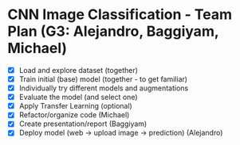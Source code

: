 # CNN Image Classification - Team Plan (G3: Alejandro, Baggiyam, Michael)
  - [x] Load and explore dataset (together)
  - [x] Train initial (base) model (together - to get familiar)
  - [x] Individually try different models and augmentations
  - [x] Evaluate the model (and select one)
  - [x] Apply Transfer Learning (optional)
  - [x] Refactor/organize code (Michael)
  - [x] Create presentation/report (Baggiyam)
  - [x] Deploy model (web -> upload image -> prediction) (Alejandro)
